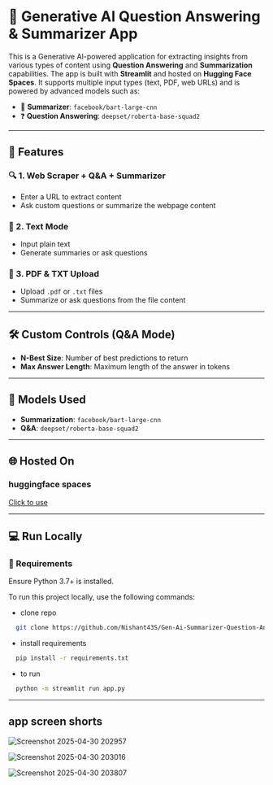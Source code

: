 # 🧠 Generative AI Question Answering & Summarizer App

This is a Generative AI-powered application for extracting insights from various types of content using **Question Answering** and **Summarization** capabilities. The app is built with **Streamlit** and hosted on **Hugging Face Spaces**. It supports multiple input types (text, PDF, web URLs) and is powered by advanced models such as:

- 🧾 **Summarizer**: `facebook/bart-large-cnn`
- ❓ **Question Answering**: `deepset/roberta-base-squad2`

---

## 🚀 Features

### 🔍 1. Web Scraper + Q&A + Summarizer
- Enter a URL to extract content
- Ask custom questions or summarize the webpage content

### 📝 2. Text Mode
- Input plain text
- Generate summaries or ask questions

### 📄 3. PDF & TXT Upload
- Upload `.pdf` or `.txt` files
- Summarize or ask questions from the file content

---

## 🛠️ Custom Controls (Q&A Mode)
- **N-Best Size**: Number of best predictions to return
- **Max Answer Length**: Maximum length of the answer in tokens

---

## 🧠 Models Used
- **Summarization**: `facebook/bart-large-cnn`
- **Q&A**: `deepset/roberta-base-squad2`

---

## 🌐 Hosted On

### huggingface spaces

[Click to use](https://nishant43s-que-ans-summarizer-app.hf.space/)  

---

## 💻 Run Locally

### 🔧 Requirements

Ensure Python 3.7+ is installed.

To run this project locally, use the following commands:

- clone repo
```bash
  git clone https://github.com/Nishant43S/Gen-Ai-Summarizer-Question-Answering-App.git
```

- install requirements
```bash
  pip install -r requirements.txt
```
- to run

```bash
  python -m streamlit run app.py
```

--- 

## app screen shorts

![Screenshot 2025-04-30 202957](https://github.com/user-attachments/assets/3daff48d-32d6-4582-8f28-361101785cfa)


![Screenshot 2025-04-30 203016](https://github.com/user-attachments/assets/6c3410a1-0bcc-4fd7-b429-2d656b15d765)


![Screenshot 2025-04-30 203807](https://github.com/user-attachments/assets/74da0e0d-1729-405c-a7c7-a42879fea8ff)












